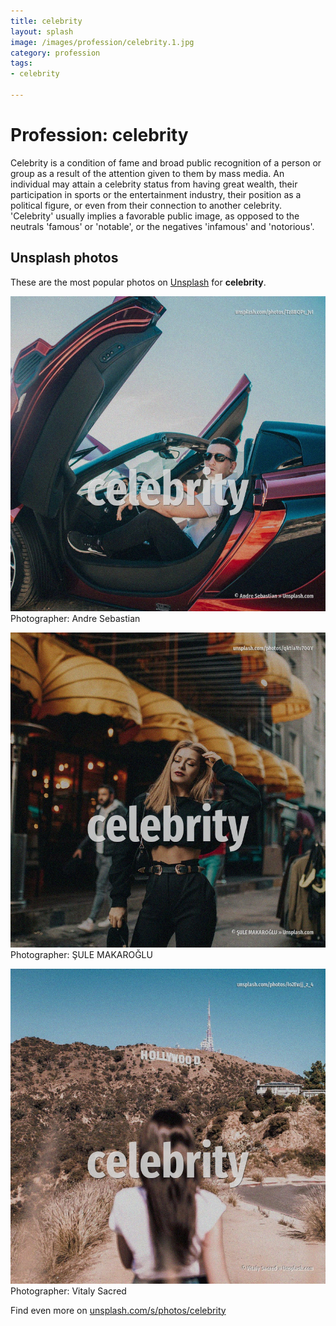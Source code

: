 ```yaml
---
title: celebrity
layout: splash
image: /images/profession/celebrity.1.jpg
category: profession
tags:
- celebrity

---
```

# Profession: celebrity

Celebrity is a condition of fame and broad public recognition of a person or group as a result of 
the attention given to them by mass media.
An individual may attain a celebrity status from having great wealth, their participation in sports 
or the entertainment industry, their position as a political figure, or even from their connection 
to another celebrity.
'Celebrity' usually implies a favorable public image, as opposed to the neutrals 'famous' or 
'notable', or the negatives 'infamous' and 'notorious'.

 
## Unsplash photos
These are the most popular photos on [Unsplash](https://unsplash.com) for **celebrity**.
 
![celebrity](/images/profession/celebrity.1.jpg)
Photographer:  Andre Sebastian
 
![celebrity](/images/profession/celebrity.2.jpg)
Photographer:  ŞULE MAKAROĞLU
 
![celebrity](/images/profession/celebrity.3.jpg)
Photographer:  Vitaly Sacred
 
Find even more on [unsplash.com/s/photos/celebrity](https://unsplash.com/s/photos/celebrity)
 
